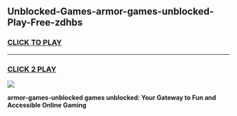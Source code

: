 
## Unblocked-Games-armor-games-unblocked-Play-Free-zdhbs
<h3>
<a href="https://premium76.site?title=armor-games-unblocked&ref=19M">CLICK TO PLAY</a></h3>
<hr>

<h3>
<a href="https://premium76.site?title=armor-games-unblocked&ref=19M">CLICK 2 PLAY</a>
  
</h3>

<a href="https://premium76.site?title=armor-games-unblocked&ref=19M"><img src="https://clearcache.store/games.png"></a>


**armor-games-unblocked games unblocked: Your Gateway to Fun and Accessible Online Gaming**

